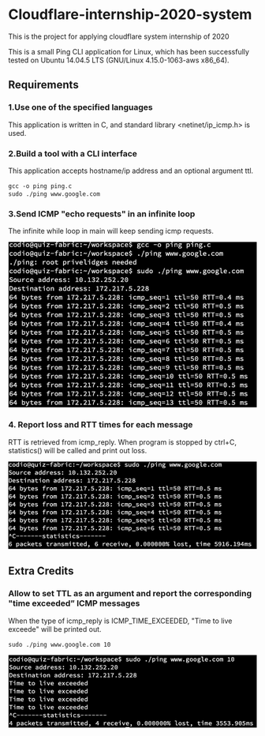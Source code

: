 # Cloudflare-internship-2020-system
This is the project for applying cloudflare system internship of 2020

This is a small Ping CLI application for Linux, which has been successfully tested on Ubuntu 14.04.5 LTS (GNU/Linux 4.15.0-1063-aws x86_64). 

## Requirements 
### 1.Use one of the specified languages
This application is written in C, and standard library <netinet/ip_icmp.h> is used.

### 2.Build a tool with a CLI interface
This application accepts hostname/ip address and an optional argument ttl.

```
gcc -o ping ping.c
sudo ./ping www.google.com
```

### 3.Send ICMP "echo requests" in an infinite loop
The infinite while loop in main will keep sending icmp requests.

![echo_requests](https://github.com/zhangky12/Cloudflare-internship-2020-system/blob/master/images/echo_requests.png
)

### 4. Report loss and RTT times for each message
RTT is retrieved from icmp_reply. When program is stopped by ctrl+C, statistics() will be called and print out loss.

![RTT_loss](https://github.com/zhangky12/Cloudflare-internship-2020-system/blob/master/images/RTT_loss.png
)

## Extra Credits
### Allow to set TTL as an argument and report the corresponding "time exceeded” ICMP messages
When the type of icmp_reply is ICMP_TIME_EXCEEDED, "Time to live exceede" will be printed out.

```
sudo ./ping www.google.com 10
```

![set_RTT](https://github.com/zhangky12/Cloudflare-internship-2020-system/blob/master/images/set_RTT.png
)
